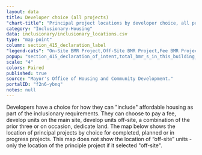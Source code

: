```yaml
---
layout: data
title: Developer choice (all projects)
"chart-title": "Principal project locations by developer choice, all projects"
category: "Inclusionary-Housing"
data: inclusionary/inclusionary_locations.csv
type: "map-point"
column: section_415_declaration_label
"legend-cats": "On-Site BMR Project,Off-Site BMR Project,Fee BMR Project,Combination Project,Land Dedication"
popup: "section_415_declaration_of_intent,total_bmr_s_in_this_building_or_phase"
scale: "4"
colors: Paired
published: true
source: "Mayor's Office of Housing and Community Development."
portalID: "f2n6-ybnq"
notes: null
---
```


Developers have a choice for how they can "include" affordable housing as part of the inclusionary requirements. They can choose to pay a fee, develop units on the main site, develop units off-site, a combination of the prior three or on occasion, dedicate land. The map below shows the location of principal projects by choice for completed, planned or in progress projects. This map does not show the location of “off-site” units - only the location of the principle project if it selected "off-site".